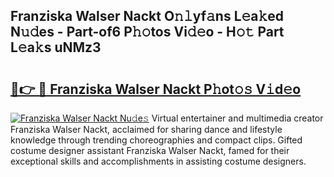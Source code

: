 ## Franziska Walser Nackt O𝚗𝚕yf𝚊ns L𝚎a𝚔ed N𝚞𝚍es - Part-of6 P𝚑𝚘tos Vi𝚍𝚎o - H𝚘𝚝 Part L𝚎a𝚔s uNMz3

# <h2><a href="http://kf5k9qo.oniu.top/?m=Franziska+Walser+Nackt">🔗👉 🔴 Franziska Walser Nackt P𝚑ot𝚘𝚜 V𝚒d𝚎o</a></h2>

[![Franziska Walser Nackt Nu𝚍e𝚜](https://i.imgur.com/0qMVB7G.gif)](http://kf5k9qo.oniu.top/?m=Franziska+Walser+Nackt)
Virtual entertainer and multimedia creator Franziska Walser Nackt, acclaimed for sharing dance and lifestyle knowledge through trending choreographies and compact clips. Gifted costume designer assistant Franziska Walser Nackt, famed for their exceptional skills and accomplishments in assisting costume designers.  
